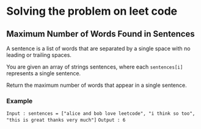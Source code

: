 # Solving the problem on leet code

## Maximum Number of Words Found in Sentences

A sentence is a list of words that are separated by a single space with no leading or trailing spaces.

You are given an array of strings sentences, where each ```sentences[i]``` represents a single sentence.

Return the maximum number of words that appear in a single sentence.

### Example 

```Input : sentences = ["alice and bob love leetcode", "i think so too", "this is great thanks very much"]```
```Output : 6 ```
